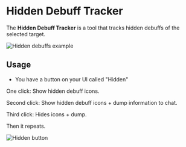 # Hidden Debuff Tracker

The **Hidden Debuff Tracker** is a tool that tracks hidden debuffs of the selected target.

![Hidden debuffs example](https://i.imgur.com/vBbivx2.png)

## Usage

- You have a button on your UI called "Hidden"

One click: Show hidden debuff icons.

Second click: Show hidden debuff icons + dump information to chat.

Third click: Hides icons + dump.

Then it repeats.

![Hidden button](https://i.imgur.com/IMi03eX.png)